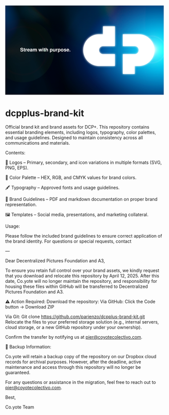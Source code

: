 ![dcpplus-brand-kit](logo.webp)

# dcpplus-brand-kit
Official brand kit and brand assets for DCP+. This repository contains essential branding elements, including logos, typography, color palettes, and usage guidelines. Designed to maintain consistency across all communications and materials.

Contents:

📌 Logos – Primary, secondary, and icon variations in multiple formats (SVG, PNG, EPS).

🎨 Color Palette – HEX, RGB, and CMYK values for brand colors.

🖋 Typography – Approved fonts and usage guidelines.

📏 Brand Guidelines – PDF and markdown documentation on proper brand representation.

🖼 Templates – Social media, presentations, and marketing collateral.

Usage:

Please follow the included brand guidelines to ensure correct application of the brand identity. For questions or special requests, contact 

—

Dear Decentralized Pictures Foundation and A3,

To ensure you retain full control over your brand assets, we kindly request that you download and relocate this repository by April 12, 2025. After this date, Co.yote will no longer maintain the repository, and responsibility for housing these files within GitHub will be transferred to Decentralized Pictures Foundation and A3.

⚠️ Action Required:
Download the repository:
Via GitHub: Click the Code button → Download ZIP

Via Git: Git clone https://github.com/parienzo/dcpplus-brand-kit.git
Relocate the files to your preferred storage solution (e.g., internal servers, cloud storage, or a new GitHub repository under your ownership).

Confirm the transfer by notifying us at pier@coyotecolectivo.com.

🔹 Backup Information:

Co.yote will retain a backup copy of the repository on our Dropbox cloud records for archival purposes. However, after the deadline, active maintenance and access through this repository will no longer be guaranteed.

For any questions or assistance in the migration, feel free to reach out to pier@coyotecolectivo.com.

Best,

Co.yote Team

